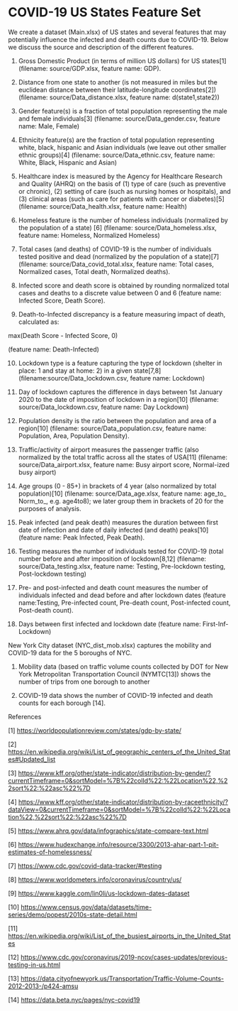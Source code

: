 # COVID-19 US States Feature Set
We create a dataset (Main.xlsx) of US states and several features that may potentially influence the infected and death counts due to COVID-19. Below we discuss the source and description of the different features.

1. Gross Domestic Product (in terms of million US dollars) for US states[1] (filename:  source/GDP.xlsx, feature name:  GDP).

2. Distance from one state to another (is not measured in miles but the euclidean distance between their latitude-longitude  coordinates[2]) (filename: source/Data_distance.xlsx, feature name: d(state1,state2))

3. Gender feature(s) is a fraction of total population representing the male and female individuals[3] (filename: source/Data_gender.csv, feature name:  Male, Female)

4. Ethnicity feature(s) are the fraction of total population representing white, black, hispanic and Asian individuals (we leave out other smaller ethnic groups)[4] (filename: source/Data_ethnic.csv, feature name: White, Black, Hispanic and Asian)

5. Healthcare index is measured by the Agency for Healthcare Research and Quality (AHRQ) on the basis of (1) type of care (such as preventive or chronic), (2) setting of care (such as nursing homes or hospitals), and (3) clinical areas (such as care for patients with cancer or diabetes)[5] (filename: source/Data_health.xlsx, feature name: Health)

6. Homeless feature is the number of homeless individuals (normalized by the population of a state) [6] (filename: source/Data_homeless.xlsx, feature name: Homeless, Normalized Homeless)

7. Total cases (and  deaths) of COVID-19 is the number of individuals tested positive and dead (normalized by the population of a state)[7] (filename: source/Data_covid_total.xlsx, feature name: Total cases, Normalized cases, Total death, Normalized deaths).

8. Infected score and death score is obtained by rounding normalized total cases and deaths to a discrete value between 0 and 6 (feature name: Infected Score, Death Score).

9. Death-to-Infected discrepancy is a feature measuring impact of death, calculated as:

max(Death Score - Infected Score, 0) 

(feature name: Death-Infected)

10. Lockdown type is a feature capturing the type of lockdown (shelter in place: 1 and stay at home: 2) in a given state[7,8] (filename:source/Data_lockdown.csv, feature name: Lockdown)

11. Day of lockdown captures the difference in days between 1st January 2020 to the date of imposition of lockdown in a region[10] (filename: source/Data_lockdown.csv, feature name: Day Lockdown)

12. Population density is the ratio between the population and area of a region[10] (filename: source/Data_population.csv, feature name: Population, Area, Population Density).

13. Traffic/activity of airport measures the passenger traffic (also normalized by the total traffic across all the states of USA[11] (filename: source/Data_airport.xlsx, feature name: Busy airport score, Normal-ized busy airport)

14. Age groups (0 - 85+) in brackets of 4 year (also normalized by total population)[10] (filename: source/Data_age.xlsx, feature name: age_to_ Norm_to_, e.g. age4to8); we later group them in brackets of 20 for the purposes of analysis.

15. Peak infected (and peak death) measures the duration between first date of infection and date of daily infected (and death) peaks[10] (feature name: Peak Infected, Peak Death).

16. Testing measures the number of individuals tested for COVID-19 (total number before and after imposition of lockdown[8,12] (filename: source/Data_testing.xlsx, feature name: Testing, Pre-lockdown testing, Post-lockdown testing)

17. Pre- and post-infected and death count measures the number of individuals infected and dead before and after lockdown dates (feature name:Testing, Pre-infected count, Pre-death count, Post-infected count, Post-death count).

18. Days between first infected and lockdown date (feature name: First-Inf-Lockdown)



New York City dataset (NYC_dist_mob.xlsx) captures the mobility and COVID-19 data for the 5 boroughs of NYC.

1. Mobility data (based on traffic volume counts collected by DOT for New York Metropolitan Transportation Council (NYMTC[13]) shows the number of trips from one borough to another

2. COVID-19 data shows the number of COVID-19 infected and death counts for each borough [14].

References

[1] https://worldpopulationreview.com/states/gdp-by-state/

[2] https://en.wikipedia.org/wiki/List_of_geographic_centers_of_the_United_States#Updated_list

[3] https://www.kff.org/other/state-indicator/distribution-by-gender/?currentTimeframe=0&sortModel=%7B%22colId%22:%22Location%22,%22sort%22:%22asc%22%7D

[4] https://www.kff.org/other/state-indicator/distribution-by-raceethnicity/?dataView=0&currentTimeframe=0&sortModel=%7B%22colId%22:%22Location%22,%22sort%22:%22asc%22%7D

[5] https://www.ahrq.gov/data/infographics/state-compare-text.html

[6] https://www.hudexchange.info/resource/3300/2013-ahar-part-1-pit-estimates-of-homelessness/

[7] https://www.cdc.gov/covid-data-tracker/#testing

[8] https://www.worldometers.info/coronavirus/country/us/

[9] https://www.kaggle.com/lin0li/us-lockdown-dates-dataset

[10] https://www.census.gov/data/datasets/time-series/demo/popest/2010s-state-detail.html

[11] https://en.wikipedia.org/wiki/List_of_the_busiest_airports_in_the_United_States

[12] https://www.cdc.gov/coronavirus/2019-ncov/cases-updates/previous-testing-in-us.html

[13] https://data.cityofnewyork.us/Transportation/Traffic-Volume-Counts-2012-2013-/p424-amsu

[14] https://data.beta.nyc/pages/nyc-covid19


